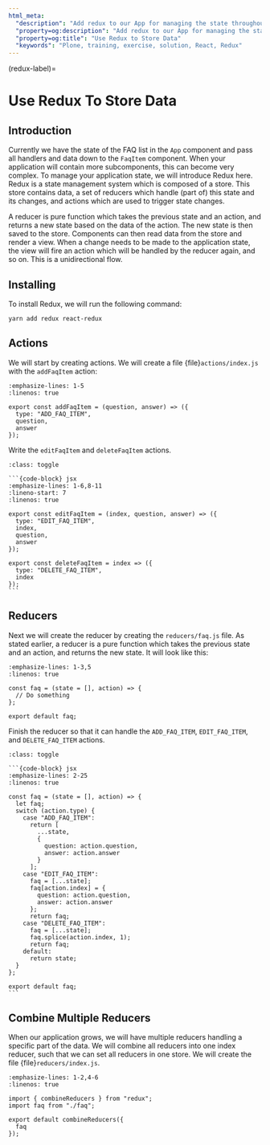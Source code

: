 ```yaml
---
html_meta:
  "description": "Add redux to our App for managing the state throughout the App."
  "property=og:description": "Add redux to our App for managing the state throughout the App."
  "property=og:title": "Use Redux to Store Data"
  "keywords": "Plone, training, exercise, solution, React, Redux"
---
```


(redux-label)=

# Use Redux To Store Data

## Introduction

Currently we have the state of the FAQ list in the `App` component and pass all handlers and data down to the `FaqItem` component.
When your application will contain more subcomponents, this can become very complex.
To manage your application state, we will introduce Redux here.
Redux is a state management system which is composed of a store.
This store contains data, a set of reducers which handle (part of) this state and its changes, and actions which are used to trigger state changes.

A reducer is pure function which takes the previous state and an action, and returns a new state based on the data of the action.
The new state is then saved to the store.
Components can then read data from the store and render a view.
When a change needs to be made to the application state, the view will fire an action which will be handled by the reducer again, and so on.
This is a unidirectional flow.

## Installing

To install Redux, we will run the following command:

```shell
yarn add redux react-redux
```

## Actions

We will start by creating actions.
We will create a file {file}`actions/index.js` with the `addFaqItem` action:

```{code-block} jsx
:emphasize-lines: 1-5
:linenos: true

export const addFaqItem = (question, answer) => ({
  type: "ADD_FAQ_ITEM",
  question,
  answer
});
```

Write the `editFaqItem` and `deleteFaqItem` actions.

````{admonition} Solution
:class: toggle

```{code-block} jsx
:emphasize-lines: 1-6,8-11
:lineno-start: 7
:linenos: true

export const editFaqItem = (index, question, answer) => ({
  type: "EDIT_FAQ_ITEM",
  index,
  question,
  answer
});

export const deleteFaqItem = index => ({
  type: "DELETE_FAQ_ITEM",
  index
});
```
````

## Reducers

Next we will create the reducer by creating the `reducers/faq.js` file.
As stated earlier, a reducer is a pure function which takes the previous state and an action, and returns the new state.
It will look like this:

```{code-block} jsx
:emphasize-lines: 1-3,5
:linenos: true

const faq = (state = [], action) => {
  // Do something
};

export default faq;
```

Finish the reducer so that it can handle the `ADD_FAQ_ITEM`, `EDIT_FAQ_ITEM`, and `DELETE_FAQ_ITEM` actions.

````{admonition} Solution
:class: toggle

```{code-block} jsx
:emphasize-lines: 2-25
:linenos: true

const faq = (state = [], action) => {
  let faq;
  switch (action.type) {
    case "ADD_FAQ_ITEM":
      return [
        ...state,
        {
          question: action.question,
          answer: action.answer
        }
      ];
    case "EDIT_FAQ_ITEM":
      faq = [...state];
      faq[action.index] = {
        question: action.question,
        answer: action.answer
      };
      return faq;
    case "DELETE_FAQ_ITEM":
      faq = [...state];
      faq.splice(action.index, 1);
      return faq;
    default:
      return state;
  }
};

export default faq;
```
````

## Combine Multiple Reducers

When our application grows, we will have multiple reducers handling a specific part of the data.
We will combine all reducers into one index reducer, such that we can set all reducers in one store.
We will create the file {file}`reducers/index.js`.

```{code-block} jsx
:emphasize-lines: 1-2,4-6
:linenos: true

import { combineReducers } from "redux";
import faq from "./faq";

export default combineReducers({
  faq
});
```
